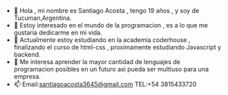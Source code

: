 - 👋 Hola , mi nombre es Santiago Acosta , tengo 19 años , y soy de Tucuman,Argentina.
- 👀 Estoy interesado en el mundo de la programacion , es a lo que me gustaria dedicarme en mi vida.
- 🌱 Actualmente estoy estudiando en la academia coderhouse , finalizando el curso de html-css , proximamente estudiando Javascript y backend.
- 💞️ Me interesa aprender la mayor cantidad de lenguajes de programacion posibles en un futuro asi pueda ser multiuso para una empresa.
- 📫 Email:santiagoacosta3645@gmail.com TEL:+54 3815433720
